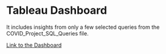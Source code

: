 # Tableau Dashboard

It includes insights from only a few selected queries from the COVID_Project_SQL_Queries file.

[Link to the Dashboard](https://public.tableau.com/views/Project_1_Covid_data_April_2021/Dashboard1?:language=en-US&:display_count=n&:origin=viz_share_link)
